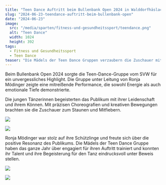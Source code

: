 ```yaml
---
title: "Teen Dance Auftritt beim Bullenbank Open 2024 in Walddorfhäslach"
slug: "2024-06-23-teendance-auftritt-beim-bullenbank-open"
date: "2024-06-23"
image:
  src: "/media/sparten/fitness-und-gesundheitssport/teendance.png"
  alt: "Teen Dance"
  width: 1024
  height: 392
tags:
  - Fitness und Gesundheitssport
  - Teen Dance
teaser: "Die Mädels der Teen Dance Gruppen verzaubern die Zuschauer mit ihrem abwechslungsreichen Auftritt beim Bullenbank Open 2024."
---
```

Beim Bullenbank Open 2024 sorgte die Teen-Dance-Gruppe vom SVW für ein unvergessliches Highlight. Die Gruppe unter Leitung von Ronja Mödinger zeigte eine mitreißende Performance, die sowohl Energie als auch emotionale Tiefe demonstrierte.

Die jungen Tänzerinnen begeisterten das Publikum mit ihrer Leidenschaft und ihrem Können. Mit präzisen Choreografien und kreativen Bewegungen brachten sie die Zuschauer zum Staunen und Mitfiebern.

![](/media/2024/2024-06-23-teen-dance-auftritt-bei-bullenbank-open-1.jpg)

![](/media/2024/2024-06-23-teen-dance-auftritt-bei-bullenbank-open-2.jpg)

Ronja Mödinger war stolz auf ihre Schützlinge und freute sich über die positive Resonanz des Publikums. Die Mädels der Teen Dance Gruppe haben das ganze Jahr über engagiert für ihren Auftritt trainiert und konnten ihr Talent und ihre Begeisterung für den Tanz eindrucksvoll unter Beweis stellen.

![](/media/2024/2024-06-23-teen-dance-auftritt-bei-bullenbank-open-3.jpg)

![](/media/2024/2024-06-23-teen-dance-auftritt-bei-bullenbank-open-4.jpg)
